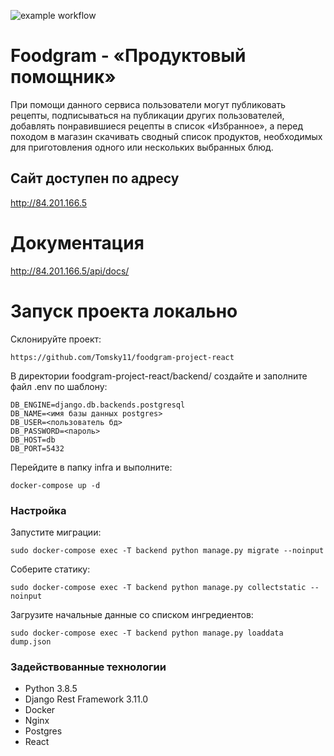 ![example workflow](https://github.com/Tomsky11/yamdb_final/actions/workflows/yamdb_workflow.yml/badge.svg)

# Foodgram - «Продуктовый помощник»

При помощи данного сервиса пользователи могут публиковать рецепты, подписываться на публикации других пользователей, добавлять понравившиеся рецепты в список «Избранное», а перед походом в магазин скачивать сводный список продуктов, необходимых для приготовления одного или нескольких выбранных блюд.  

## Сайт доступен по адресу

<http://84.201.166.5>

# Документация

http://84.201.166.5/api/docs/


# Запуск проекта локально
Склонируйте проект:  

```https://github.com/Tomsky11/foodgram-project-react```

В директории foodgram-project-react/backend/ cоздайте и заполните файл .env по шаблону:  

```
DB_ENGINE=django.db.backends.postgresql  
DB_NAME=<имя базы данных postgres>  
DB_USER=<пользователь бд>  
DB_PASSWORD=<пароль>  
DB_HOST=db  
DB_PORT=5432
```

Перейдите в папку infra и выполните:  

```docker-compose up -d```

### Настройка
Запустите миграции:  

```sudo docker-compose exec -T backend python manage.py migrate --noinput```

Соберите статику:  

```sudo docker-compose exec -T backend python manage.py collectstatic --noinput```

Загрузите начальные данные со списком ингредиентов:

```sudo docker-compose exec -T backend python manage.py loaddata dump.json```


### Задействованные технологии
* Python 3.8.5
* Django Rest Framework 3.11.0
* Docker
* Nginx
* Postgres
* React
